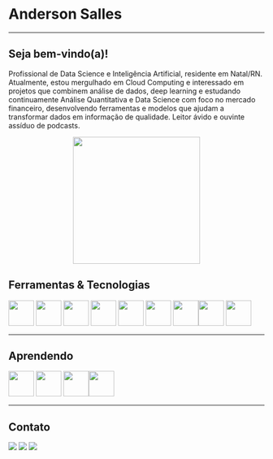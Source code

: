 # Anderson Salles
---
## Seja bem-vindo(a)! 
Profissional de Data Science e Inteligência Artificial, residente em Natal/RN. Atualmente, estou mergulhado em Cloud Computing e interessado em projetos que combinem análise de dados, deep learning e 
estudando continuamente Análise Quantitativa e Data Science com foco no mercado financeiro, desenvolvendo ferramentas e modelos que ajudam a transformar dados em informação de qualidade. Leitor ávido e ouvinte assíduo de podcasts. 

<div align="center">

<img src="https://static.scootpad.com/v2/www/platform/data-science.gif" width="250" height="250">

</div>

## Ferramentas & Tecnologias
<img src="https://cdn.jsdelivr.net/gh/devicons/devicon@latest/icons/tensorflow/tensorflow-original.svg" width="50" height="50"> <img src="https://cdn.jsdelivr.net/gh/devicons/devicon@latest/icons/scikitlearn/scikitlearn-original.svg" width="50" height="50"> <img src="https://cdn.jsdelivr.net/gh/devicons/devicon@latest/icons/mysql/mysql-original-wordmark.svg" width="50" height="50"> <img src="https://cdn.jsdelivr.net/gh/devicons/devicon@latest/icons/apacheairflow/apacheairflow-original-wordmark.svg" width="50" height="50"> <img src="https://cdn.jsdelivr.net/gh/devicons/devicon@latest/icons/apachespark/apachespark-original-wordmark.svg" width="50" height="50"> <img src="https://cdn.jsdelivr.net/gh/devicons/devicon@latest/icons/pytorch/pytorch-original-wordmark.svg" width="50" height="50"> <img src="https://cdn.jsdelivr.net/gh/devicons/devicon@latest/icons/cplusplus/cplusplus-original.svg" width="50" height="50"><img src="https://cdn.jsdelivr.net/gh/devicons/devicon@latest/icons/git/git-original.svg" width="50" height="50"> <img src="https://cdn.jsdelivr.net/gh/devicons/devicon@latest/icons/r/r-original.svg" width="50" height="50">



---
## Aprendendo 

<img src="https://cdn.jsdelivr.net/gh/devicons/devicon@latest/icons/azure/azure-original-wordmark.svg" width="50" height="50"> <img src="https://cdn.jsdelivr.net/gh/devicons/devicon@latest/icons/amazonwebservices/amazonwebservices-original-wordmark.svg" width="50" height="50">
<img src="https://cdn.jsdelivr.net/gh/devicons/devicon@latest/icons/googlecloud/googlecloud-original-wordmark.svg" width="50" height="50"><img src="https://cdn.jsdelivr.net/gh/devicons/devicon@latest/icons/linux/linux-original.svg" width="50" height="50">

---
## Contato

<a href="https://www.linkedin.com/in/anderson-egberto/" target="_blank"><img loading="lazy" src="https://img.shields.io/badge/-LinkedIn-%230077B5?style=for-the-badge&logo=linkedin&logoColor=white" target="_blank"></a> <a href="https://medium.com/@AndersonECSalles"><img loading="lazy" src="https://img.shields.io/badge/Medium-12100E?style=for-the-badge&logo=medium&logoColor=white" target="_blank"></a> <a href="https://www.instagram.com/andersonegberto/?hl=pt-br"><img loading="lazy" src="https://img.shields.io/badge/Instagram-E4405F?style=for-the-badge&logo=instagram&logoColor=white" target="_blank"></a>   







<!--
**andersoncsalles/andersoncsalles** is a ✨ _special_ ✨ repository because its `README.md` (this file) appears on your GitHub profile.
### Hi there 👋

Here are some ideas to get you started:

- 🔭 I’m currently working on ...
- 🌱 I’m currently learning ...
- 👯 I’m looking to collaborate on ...
- 🤔 I’m looking for help with ...
- 💬 Ask me about ...
- 📫 How to reach me: ...
- 😄 Pronouns: ...
- ⚡ Fun fact: ...
-->
